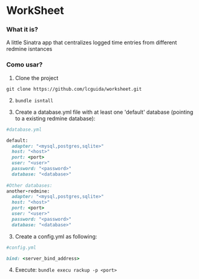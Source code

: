 # WorkSheet #

### What it is? ###

A little Sinatra app that centralizes logged time entries from different redmine isntances

### Como usar? ###

1. Clone the project

```
git clone https://github.com/lcguida/worksheet.git
```

2. `bundle isntall`

3. Create a database.yml file with at least one 'default' database (pointing to a existing redmine database):

```ruby
#database.yml

default:
  adapter: "<mysql,postgres,sqlite>"
  host: "<host>"
  port: <port>
  user: "<user>"
  password: "<password>"
  database: "<database>"
  
#Other databases:
another-redmine:
  adapter: "<mysql,postgres,sqlite>"
  host: "<host>"
  port: <port>
  user: "<user>"
  password: "<password>"
  database: "<database>"

```

3. Create a config.yml as following:

```ruby
#config.yml

bind: <server_bind_address>

```

4. Execute: `bundle execu rackup -p <port>`
